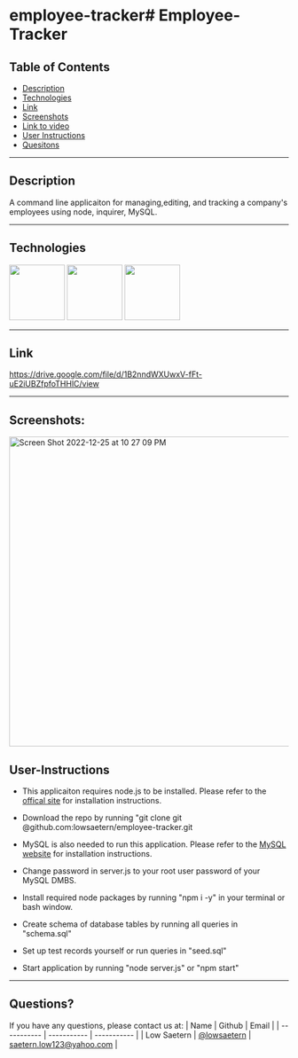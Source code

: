 # employee-tracker# Employee-Tracker

## Table of Contents

- [Description](#Description)
- [Technologies](#Technologies)
- [Link](#Link)
- [Screenshots](#Screenshots)
- [Link to video](#link)
- [User Instructions](#User-Instructions)
- [Quesitons](#Questions)

---

## Description

A command line applicaiton for managing,editing, and tracking a company's employees using node, inquirer, MySQL.

---

## Technologies

<p float="left">
<img src="https://upload.wikimedia.org/wikipedia/commons/thumb/9/99/Unofficial_JavaScript_logo_2.svg/512px-Unofficial_JavaScript_logo_2.svg.png?20141107110902>" width="100" height="100">
<img src="https://www.tomsquest.com/img/posts/2018-10-02-better-npm-ing/npm_logo.png" width="100" height="100">
<img src="https://www.mysql.com/common/logos/logo-mysql-170x115.png" width="100" height="100">

---

## Link
https://drive.google.com/file/d/1B2nndWXUwxV-fFt-uE2iUBZfpfoTHHlC/view

---

## Screenshots:
<img width="559" alt="Screen Shot 2022-12-25 at 10 27 09 PM" src="https://user-images.githubusercontent.com/107945716/209506599-6daaa620-1b9e-464c-ba58-26b4d72c7c3d.png">





## User-Instructions

- This applicaiton requires node.js to be installed. Please refer to the <a href="https://nodejs.org/en/download/">offical site</a> for installation instructions.

- Download the repo by running "git clone git @github.com:lowsaetern/employee-tracker.git

- MySQL is also needed to run this application. Please refer to the <a href="https://dev.mysql.com/doc/mysql-installation-excerpt/5.7/en/installing.html">MySQL website</a> for installation instructions.

- Change password in server.js to your root user password of your MySQL DMBS.

- Install required node packages by running "npm i -y" in your terminal or bash window.

- Create schema of database tables by running all queries in "schema.sql"

- Set up test records yourself or run queries in "seed.sql"

- Start application by running "node server.js" or "npm start"

---


## Questions?

If you have any questions, please contact us at:
| Name | Github | Email |
| ----------- | ----------- | ----------- |
| Low Saetern | [@lowsaetern](https://github.com/lowsaetern) | saetern.low123@yahoo.com |
